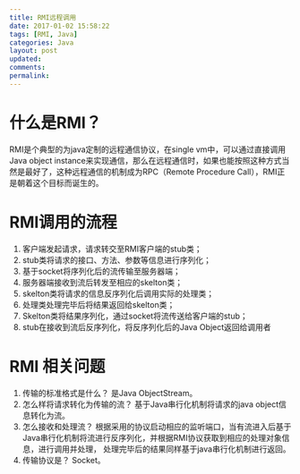 ```yaml
---
title: RMI远程调用
date: 2017-01-02 15:58:22
tags: [RMI, Java]
categories: Java
layout: post
updated:
comments:
permalink:
---
```


# 什么是RMI？

RMI是个典型的为java定制的远程通信协议，在single vm中，可以通过直接调用Java object instance来实现通信，那么在远程通信时，如果也能按照这种方式当然是最好了，这种远程通信的机制成为RPC（Remote Procedure Call），RMI正是朝着这个目标而诞生的。


<!--more-->

# RMI调用的流程

1. 客户端发起请求，请求转交至RMI客户端的stub类；
2. stub类将请求的接口、方法、参数等信息进行序列化；
3. 基于socket将序列化后的流传输至服务器端；
4. 服务器端接收到流后转发至相应的skelton类；
5. skelton类将请求的信息反序列化后调用实际的处理类；
6. 处理类处理完毕后将结果返回给skelton类；
7. Skelton类将结果序列化，通过socket将流传送给客户端的stub；
8. stub在接收到流后反序列化，将反序列化后的Java Object返回给调用者

# RMI 相关问题

1. 传输的标准格式是什么？
是Java ObjectStream。
2. 怎么样将请求转化为传输的流？
基于Java串行化机制将请求的java object信息转化为流。
3. 怎么接收和处理流？
根据采用的协议启动相应的监听端口，当有流进入后基于Java串行化机制将流进行反序列化，并根据RMI协议获取到相应的处理对象信息，进行调用并处理， 处理完毕后的结果同样基于java串行化机制进行返回。
4. 传输协议是？
Socket。

